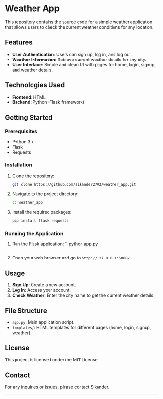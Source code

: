 # Weather App

This repository contains the source code for a simple weather application that allows users to check the current weather conditions for any location.

## Features

- **User Authentication**: Users can sign up, log in, and log out.
- **Weather Information**: Retrieve current weather details for any city.
- **User Interface**: Simple and clean UI with pages for home, login, signup, and weather details.

## Technologies Used

- **Frontend**: HTML
- **Backend**: Python (Flask framework)

## Getting Started

### Prerequisites

- Python 3.x
- Flask
- Requests

### Installation

1. Clone the repository:
    ```sh
    git clone https://github.com/sikander2703/weather_app.git
    ```
2. Navigate to the project directory:
    ```sh
    cd weather_app
    ```
3. Install the required packages:
    ```sh
    pip install flask requests
    ```

### Running the Application

1. Run the Flask application:
    ``
    python app.py
    ```
2. Open your web browser and go to `http://127.0.0.1:5000/`

## Usage

1. **Sign Up**: Create a new account.
2. **Log In**: Access your account.
3. **Check Weather**: Enter the city name to get the current weather details.

## File Structure

- `app.py`: Main application script.
- `templates/`: HTML templates for different pages (home, login, signup, weather).

## License

This project is licensed under the MIT License.

## Contact

For any inquiries or issues, please contact [Sikander](https://github.com/sikander2703).

---
